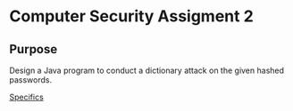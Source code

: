 <h1> Computer Security Assigment 2 </h1>

<h2> Purpose </h2>

<p> Design a Java program to conduct a dictionary attack on the given hashed passwords. </p>

<a href = "Lab2.pdf"> Specifics </a>
